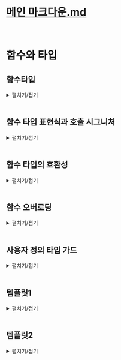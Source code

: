 # [메인 마크다운.md](../README.md)
<br>


# 함수와 타입

## 함수타입
<details>
<summary>펼치기/접기</summary>
<br>

### 함수 타입 정의

먼저 두개의 매개변수의 합을 반환하는 func 함수를 선언해 본다.  
- src/Chapter0.ts
  ```ts
  function funcA(a, b) {
    return a + b;
  }
  ```
타입오류는 신경쓰지 않고 자바스크립트라고 생각하고 타인에게 설명해야 한다면 어떻게 설명하는것이 가장 좋은 방법일까?  

함수라는것은 기본적으로 매개변수를 받아 함수 블록 내부에 특정 연산과정을 거쳐 결과값을 반환하는 자바스크립트의 문법이다.  

그렇기 때문에 함수를 설명하는 가장 좋은 방법은 이 함수가 어떤 타입의 매개변수를 받고 어떤 연산을 거쳐 어떤 결과값을 반환하는지를 이야기하는 것이다.  

이 방법은 자바스크립트 버전의 설명이고 타입스크립트의 함수를 설명해야한다면 다음과 같다.  

- src/Chapter0.ts
  ```ts
  function funcB(a: number, b: number): number {
    return a + b;
  }
  ```
어떤 타입의 매개변수를 받고 어떤 타입의 결과 값을 반환하는지를 이야기 하는 것이다.  
연장선상에서 타입스크립트에서 함수의 타입을 정의할 때에도 좋은 설명 방식을 빌려 매개변수의 타입을 정의하고 반환값의 타입을 정의하는 식으로 함수의 타입을 정의하게 된다.   
<br>
반환값의 타입이 없다고 해도 반환값의 타입은 기본적으로 return문을 기준으로 자동으로 추론된다.
아래 함수의 경우 a는 number 타입이고, b도 number 타입이기 때문에 number + number는 number타입으로 추론을 해주게 된다.
- src/Chapter0.ts
  ```ts
  function funcC(a: number, b: number) {
    return a + b;
  }
  ```
<br>

### 화살표 함수 타입 정의
먼저 두개의 매개변수를 받아 더한값을 반환하는 화살표 함수를 선언한다.
- src/Chapter0.ts
  ```ts
  const funcD = (a, b) => a + b;
  ```
<br>

화살표 함수의 타입을 정의할떄에는 함수 선언식의 방식과 동일하다.  
매개변수 뒤에 타입 어노테이션을 선언하고, 반환타입 역시 함수 선언식과 동일하게 매개변수를 작성하는 소괄호 뒤에 타입 어노테이션을 선언한다.

- src/Chapter0.ts
  ```ts
  const funcE = (a: number, b: number): number => a + b;
  ```
<br>

화살표 함수의 반환 타입도 함수 선언식과 마찬가지로 함수의 반환값을 기준으로 자동으로 추론하기 때문에 생략하더라도 number타입으로 추론된다.
- src/Chapter0.ts
  ```ts
  const funcF = (a: number, b: number) => a + b;
  ```
<br>


### 함수의 매개변수

#### 자기소개 함수 예제
매개변수 name을 받아 console.log로 출력하는 기능을 구현한다.  
매개변수 name에 기본값을 문자열로 설정한다.  
매개변수의 기본값을 설정할 경우 매개변수의 타입을 직접 정의하지 않아도 오류가 발생하지 않으며 타입스크립트 컴파일러가 기본값을 기준으로 추론한다.  


- src/Chapter0.ts
  ```js
  function introduceA(name = "유혁스쿨") {
    console.log(`name : ${name}`);
  }
  ```

두가지 주의할 점이 있다.  
1. 기본값과 다른 타입으로 예를들어 number 등을 매개변수의 타입으로 정의할 경우 현재 기본값은 string인데 변수의 타입은 number로 정의되어 있어 뭐가 맞는것인지 오류를 발생하게 된다.  
2. 함수 호출시 자동 추론된 매개변수 타입(string)과 다른 타입을 인수로 전달하면 오류가 발생한다.

- src/Chapter0.ts
  ```js
  function introduceB(name: number = "유혁스쿨") { // [Error] Type 'string' is not assignable to type 'number'.ts(2322)

    console.log(`name : ${name}`);
  }

  introduceA(1);
  ```

#### 자기 소개 정보 확장
아래와 같이 키 정보에 대한 tall 매개변수를 추가하고, number타입으로 정의한다.  
함수 블록 내부에서는 name처럼 tall도 출력해준다.  
2개의 인수를 전달하며 해당 함수를 호출한다.  

- src/Chapter0.ts
  ```js
  function introduceC(name = "유혁스쿨", tall: number) {
    console.log(`name : ${name}`);
    console.log(`tall : ${tall}`);
  }
  introduceC("유혁스쿨", 200)
  ```

다음으로 tall 매개변수를 생략하고 호출한다.
이렇게 함수를 호출하면 tall이라는 매개변수가 필요한데, 실제로 전달하지 않았기 때문에 오류가 발생한다.  

- src/Chapter0.ts
  ```js
  introduceC("유혁스쿨") // [Error] An argument for 'tall' was not provided.
  ```

tall이라는 매개변수를 생략하고 싶다면 매개변수 타입 선언 전 변수의 바로옆에 물음표?를 넣어 마치 이전에 객체타입에 대해 살펴볼 때 선택적으로 프로퍼티를 만들었던 것과 같이 선택적 매개변수로 만들어 주면 된다.    
이렇게 선택적 매개변수가 된 tall이라는 매개변수에 마우스 커서를 올려보면 `(parameter) tall: number | undefined`와 같이 tall 변수에 들어오는 값이 number 타입의 값이 들어올 수도 있거나 혹은 값이 아에 안들어올 수도 있기 때문에 number와 undefined의 유니온 타입으로 추론되는것을 확인할 수 있다.  

- src/Chapter0.ts
  ```js
  function introduceD(name = "유혁스쿨", tall?: number) {
    console.log(`name : ${name}`);
    console.log(`tall : ${tall}`);
  }

  introduceD("유혁스쿨")
  ```

### 선택적 매개변수 - 유니온 타입, 타입좁히기
number와 undefined 유니온 타입이기 때문에 들어온 매개변수를 함수 블록내에서 10을 더하려고 하면 오류가 발생하게 된다.
덧셈 연산은 숫자와 숫자간에만 할수 있는 연산인데, 현재 tall이라는 값은 undefined일 수도 있는 값이기 때문에 불완전한 연산을 하지 못하도록 타입스크립트가 막아준다.

- src/Chapter0.ts
  ```js
  function introduceF(name = "유혁스쿨", tall?: number) {
    console.log(`name : ${name}`);
    if (typeof tall === "number") {
      console.log(`tall : ${tall + 10}`);
    }
  }
  ```
### 선택적 매개변수 - 필수 위치
실제 선택적 매개변수인 tall 뒤에 필수 매개변수를 하나 추가할 경우 정의 자체에서 오류가 발생한다.
선택적 매개변수보다 필수 매개변수가 뒤에 있기 때문에 발생하는 오류이다.

- src/Chapter0.ts
  ```js
  function introduceG(name = "유혁스쿨", tall?: number, age: number) {
    console.log(`name : ${name}`);
    if (typeof tall === "number") {
      console.log(`tall : ${tall + 10}`);
    }
  }

  introduceG("",13);
  ```
따라서 선택적 매개변수를 필수 매개변수와 함께 사용할 경우, 필수 매개변수를 선택적 매개변수 앞에 배치하면 해결이 된다.  


- src/Chapter0.ts
  ```js
  function introduceH(name = "유혁스쿨", age: number, tall?: number) {
    console.log(`name : ${name}`);
    if (typeof tall === "number") {
      console.log(`tall : ${tall + 10}`);
    }
  }

  introduceH("", 13); //name, age만 전달
  ```

#### 강의상 예외 내용
강의에서는 name변수가 필수 매개변수 이기 때문에 함수 호출시 name에 해당하는 값을 생략할 경우 오류가 발생한다고 설명하였으나, name에 기본값을 선언하게되면 `function introduceF(name?: string, tall?: number): void` 와 같이 타 입스크립트가 name도 선택적 매개변수로 해석한다.  
하지만 실제로 코드에서는 기본값이 설정되어 있으므로 같은 의미가 아니다.  
즉, 함수를 호출할때 `introduceF()` 로 호출하게 될 경우 선택적 매개변수로 작동하지만, 코드상에서는 매개변수를 받고있기 때문에 `introduceF(13);`와 같이 number타입 매개변수를 하나만 넣은 상태로 호출할경우 number타입 매개변수가 string타입 매개변수인 name에 전달되어 오류가 발생하게 된다.  

### Rest Parameter
매개변수 갯수 재한 없이 다양한 값들을 받고, 모두 합한 sum을 반환하는 함수를 만들어 본다.  
`getSum(...rest)` 와 같이 매개변수앞에 ...을 붙혀준다.  
해당 문법은 자바스크립트 문법으로 rest 파라미터 라고 부른다.  
가변적인 길이의 인수들을 전달하면 배열로 묶어 변수에 저장할 수 있도록 도와주는 문법이다.  
자바의 가변인자와 동일하다.  
rest parameter 매개변수의 타입은 어떻게 정의해줘야 할까?
예제에서 전달하려는 인수들은 모두 number타입의 값일 테니까 number 타입의 배열로 정의를 해주면 된다.

- src/Chapter0.ts
  ```js
  function getSumA(...rest: number[]) {
    let sum = 0
    for (let value of rest) {
      sum += value;
    }
    return sum;
  }
  getSumA(1, 2, 3) // 6
  getSumA(1, 2, 3, 4, 5) //15
  ```
  
만약 이때 매개변수의 갯수를 정하여 고정하고 싶다면 배열타입이 아닌 튜플 타입으로 정의하면 된다.

- src/Chapter0.ts
  ```js
  function getSumB(...rest: [number, number, number]) {
    let sum = 0
    for (let value of rest) {
      sum += value;
    }
    return sum;
  }
  getSumB(1, 2, 3) // 6
  getSumB(1, 2, 3, 4, 5) // [Error] Expected 3 arguments, but got 5.ts(2554)
  ```

</details>
<br>

## 함수 타입 표현식과 호출 시그니처
<details>
<summary>펼치기/접기</summary>
<br>

  ### 함수 타입 표현식
  <details>
  <summary>펼치기/접기</summary>
  <br>

  함수를 정의하려면 매개변수 타입들과 반환값의 타입들을 정의해서 함수의 타입을 정의할 수 있다.
  함수 타입 표현식이라는 것을 이용하면 타입 별칭을 이용해서도 함수의 타입을 정의할 수 있다.

  - src/Chapter1.ts
    ```ts
    const addA = (a, b) => a + b
    const addB = (a: number, b: number): number => a + b;
    ```

  #### 함수 타입 표현식 예제
  아래와 같이 타입 별칭을 이용하여 매개변수 타입과 반환값 타입 모두 number로 정의한다.  
  변수의 타입을 정의하듯 화살표 함수의 함수명 옆에 타입 어노테이션을 적용한다.  
  함수의 선언식에 직접 정의해주지 않아도 깔끔하게 함수의 타입 정의가 가능해진다.  
  이렇게 타입 별칭을 이용해 함수의 타입을 별도로 정의하는 문법을 함수타입표현식 이라고 하며, 영어로는 Function Type Expression이라고 부른다.  

  - src/Chapter1.ts
    ```ts
    type Add = (a: number, b: number) => number;
    const addC: Add = (a, b) => a + b; 
    ```
    인터넷에 돌아다니는 여러 문서나 강의들을 보면 해당 문법을 호출 시그니처 또는 함수 시그니처라고 부르기도 하는데, 엄밀히 말하면 TypeScript 공식 문서에서는 이 문법의 이름을 함수 타입 표현식이라고 소개하고 있다.  
    따라서 정확한 이름을 알아두는 건 매우 중요하므로 이렇게 함수 타입 표현식으로 알아두면 된다.  
  
  #### 함수 타입 표현식 장점
  덧셈 뿐만 아니라 뺄셈 그리고 곱셈, 나눗셈 등 사칙연산 함수와 비슷한 셩식의 함수 여러개를 만들어야 될 때 일반적으로 매개변수와 반환값에 모두 타입을 일일이 정의해줘야 한다면 중복되는 코드가 너무 많아진다.  
  그래서 이럴 때 함수 타입 표현식을 이용하면 굉장히 깔끔하게 코드를 고칠 수 있다.  
  type으로 정의된 Add 타입을 Operation 타입에 재정의하여 각 화살표 함수에 타입어노테이션으로 지정해준다.  
  - src/Chapter1.ts
    ```ts
    type OperationA= Add;
    const sub: OperationA = (a, b) => a - b;
    const multiply: OperationA = (a, b) => a * b;
    const divide: OperationA = (a, b) => a * b;
    ```

  Operaiont이 아닌 실제 정의된 우항의 타입 자체를 그대로 타입어노테이션으로 적용도 가능하다.
  타입별칭은 사실 우항에 있는 타입을 좌항의 이름으로 부르겠다는것으로 Operation이나 Add는 우항에 정의한 함수 타입 입을 해당 이름의 타입으로 저장한것과 같은것이다.  
  따라서 굳이 타입별칭을 이용하지 않아도 타입 어노테이션을 바로 정의한 뒤 값에 타입에 맞는 함수를 작성하면 되는것이다.  
  - src/Chapter1.ts
    ```ts
    const clacA: (a: number, b: number) => number = (a, b) => a + b;
    ```
  추가로 당연히 타입의 정의가 두개의 매개변수가 있는 함수를 정의하고 있기 때문에 만약 마음대로 매개변수의 개수를 하나 더 추가하면 당연히 오류가 발생하게 된다.  
  타입에는 두개의 매개변수가 있도록 했는데, 실제 구현부에서 3개의 매개변수를 썼기 때문이다.  
  따라서 함수의 타입을 표현식으로 정의할 때는 매개변수의 갯수와 타입을 다 맞춰줘야 한다.  
  - src/Chapter1.ts
    ```ts
    const clacB: (a: number, b: number) => number = (a, b, c) => a + b; // Type '(a: any, b: any, c: any) => any' is not assignable to type '(a: number, b: number) => number'. Target signature provides too few arguments. Expected 3 or more, but got 2.ts(2322)
    ```
  </details>
  <br>

  ### 호출 시그니처(콜 시그니처)
  <details>
  <summary>펼치기/접기</summary>
  <br>

  함수의 타입을 별도로 정의하는 또 다른 문법이다.  
  함수의 타입을 분리해서 정의할 수 있다.  
  type을 정의하듯 중괄호를 열어준 뒤, 중괄호 내부에 소괄호를열고 매개변수와 매개변수의 타입, 반환타입을 작성한다.
  이렇게 함수 타입을 정의하는 문법을 호출 시그니처라고 부른다.  
  - src/Chapter1.ts
    ```ts
    type OperationB = {
      (a: number, b: number): number;
    }

    const add2: OperationB = (a, b) => a + b;
    const sub2: OperationB = (a, b) => a - b;
    const multiply2: OperationB = (a, b) => a * b;
    const divide2: OperationB = (a, b) => a * b;
    ```
  일반적으로 함수의 타입을 타입별칭등을 이용하지 않고 정의할 때는 `function func(a: number): void {}` 이렇게 정의하는데
  여기서 `(a: number): void` 이 부분만 선언된 타입의 중괄호블록 내부에 작성한것이다.  
  이 문법을 호출 시그니처 또는 콜 시그니처라고 부르며, 함수 타입 표현식과 동일한 기능을 한다고 이해하면 된다.  
  함수의 타입을 정의하는데 이렇게 중괄호를 열어 마치 객체 타입을 정의하듯 하는 이유는 사실 자바스크립트의 함수도 객체이기 때문이다.  

  참고로 하이브리드 타입이라고 해서 호출 시그니처를 이용할 때 객체 프로퍼티를 추가로 정의할 수 있다.
  이것이 가능한 이유는 방금 말했듯 자바스크립트에서는 함수도 객체이기 때문이다.  
  OperationC 타입을 갖는 변수 add2는 함수처럼 호출될 수도 있고, .표기법을 이용하여 마치 객체를 사용하듯 사용할 수 있다.  
  따라서 이런식으로 타입을 만들면 해당 타입을 갖는 변수를 마치 객체로도 쓰고 함수로도 쓸 수 있다고 해서 하이브리드 타입이라고도 부른다.
  - src/Chapter1.ts
    ```ts
    type OperationC = {
      (a: number, b: number): number;
      name: string
    }
    ```
  </details>
  <br>

</details>
<br>


## 함수 타입의 호환성
<details>
<summary>펼치기/접기</summary>
<br>

기본 타입의 호환성이나 객체 타입의 호환성과 똑같이 함수 타입을 다른 함수 타입으로 취급해도 괜찮은가를 판단하는 말이다.  
함수타입의 호환성을 판단할 때는 두 가지의 체크리스트가 있다.  

1. 반환값의 타입이 호환되는지에 대한 여부
2. 매개변수의 타입이 호환되는지에 대한 여부
위 두가지의 기준이 모두 만족되어야만 두 함수의 타입이 호환된다라고 말할 수 있다.

### 1. 반환값이 호환되는가?
두개의 함수 타입을 만들어본다.  
number 타입의 반환값을 가지는 함수 타입 A와 number 리터럴 타입 10의 반환값 타입을 갖고 있는 함수 타입 B를 선언한다.  
다음으로 10을 반환하는 함수 a와 b에 각각의 함수 타입을 지정한다.  
B타입의 함수는 무조건 number 리터럴 타입 10을 반환하기 때문에 20을 반환하면 오류가 발생한다.

- src/Chapter2.ts
  ```ts
  type A = () => number;
  type B = () => 10;

  let a: A = () => 10;
  let b: B = () => 10; // 10이 아닌 number 값을 반환하면 오류가 발생한다.
  ```

이때 변수 a에 b를 할당할 경우 허용되지만 변수 b에 a를 할당할 경우는 허용되지 않는다.

- src/Chapter2.ts
  ```ts
  a = b;
  b = a; // b < a 즉, a가 number 타입이고, b는 number 리터럴타입 이므로 a 더 크다.
  ```
a함수의 반환값 타입은 number 타입이다.  
b함수의 반환값 타입은 number 리터럴 타입 10 이다.  
반환값 타입으로만 보자면 b에 a를 할당하겠다는 것은 type A를 type B로 취급하겠다는 것과 똑같은것이다.  
함수 a와 b의 타입이 다르기 때문이다.  

반환값의 기준으로만 보면 타입 B의 반환값은 number 리터럴 타입이다.  
타입 A의 반환값은 number 타입이다.  
number 타입을 number 리터럴 타입으로 취급하겠다는것이다.  
이는 number 타입이 number 리터럴타입 보다 크기 때문에 다운캐스팅에 해당한다.  
이것이 바로 허용되지 않는 이유이다.  
함수 타입 간의 호환성을 평가할 때 이렇게 반환값이 호환되는지에 대한 기준은 반환값끼리의 다운 캐스팅이 되면 안되도록 평가를 한다.  
따라서 a라는 변수에 저장된 함수의 반환값의 타입이 b 변수에 저장된 함수의 반환값 보다 크기 때문에 다운 캐스팅이다.  

반대로 a에 b를 할당하는것은 허용되었다.  
변수 a에 변수 b를 할당하는것은 b 타입을 a 타입으로 취급하겠다는 것이다.  
b 타입의 반환값으로만 보면 number 리터럴 타입 이며, a 타입의 반환값은 number 타입이다.  
number 리터럴 타입을 number 타입으로 취급하겠다는 것은 업캐스팅이기 때문에 a에 b를 할당하는것은 허용이 되는 것이다.  

이렇게 반환값 타입끼리는 업캐스팅하는 상황에서는 호환된다고 판단하고, 다운캐스팅 하는 상황에서는 호환되지 않는다고 판단한다.  
쉽게 말해 B타입을 A타입으로 취급하려고 할 때 A타입의 반환값이 더 큰 타입이라면 통과되고 반대로는 안된다고 하는것이다.

### 2. 매개변수가 호횐되는가?
2_1) 매개변수의 갯수가 같을 때.
2_2) 매개변수의 갯수가 다를 때.

#### 2_1) 매개변수 갯수가 같을 때 예제
매개변수는 number라는 타입을 갖고 반환타입은 void인 타입 C, 타입 D를 선언한다.
두개의 각 타입을 갖는 함수 c, d를 선언한다.  
타입도 같고 매개변수도 같을 경우 양쪽으로 할당하는것이 호환된다.
두개가 똑같은 타입이기 때문이다.  
- src/Chapter2.ts
  ```ts
  type C = (value: number) => void;
  type D = (value: number) => void;

  let c: C = (value) => {};
  let d: D = (value) => {};
  c = d; // 할당 허용 - 호환
  d = c; // 할당 허용 - 호환
  ```

아래와 같이 매개변수 value를 number 리터럴 타입 10으로 정의한 함수 타입 E가 정의된 실제 함수 e를 함수 c에 할당하려고 하면 오류가 발생한다.  
number 리터럴 타입을 number 타입으로 취급하는것이기 때문에 업캐스팅인데, 왜 안되는것일까?  
반환값 타입을 기준으로 호환성을 판단할때와는 다르게 매개변수의 타입을 기준으로 호환성을 판단할 때는 반대로 upcatsing일때는 호환이 되지 않는다고 평가한다.
반대의 경우로 다시 함수 e에 함수 c를 할당하도록 작성할 경우 오류가 발생하지 않는다.  
e는 number 리터럴타입 타입, c는 number타입 즉, `number → number 리터럴` 으로 취급하는 다운캐스팅이지만 허용이 되는것이다.  

결론적으로 매개변수의 타입을 기준으로 함수 타입의 호환성을 판단할 때에는 업캐스팅일땐 안되고, 다운캐스팅일때는 된다.  


- src/Chapter2.ts
  ```ts
  type E = (value: 10) => void;
  let e: E = (value) => {};
  c = e; // 업캐스팅 허용안됨. (Error)
  e = c; // 다운캐스팅 허용됨. 
  ```

매개변수가 객체 타입을 사용하는 예시로 조금 더 쉽게 설명이 가능하다.

- src/Chapter2.ts
  ```ts
  type Animal = {
    name: string;
  }
  type Dog = {
    name: string;
    color: string;
  }
  ```

Animal 타입이 조건이 더 작기 때문에 두 타입간의 관계는 Animal 타입이 Dog 타입의 Super 타입이다.  
각 타입을 지정할 함수를 구현해주고, Dog타입을 갖는 함수 dogFunc를 Animal타입을 갖는 함수 animalFunc에 할당할 경우 오류가 발생한다.  
이는 이전과 똑같은 상황으로 animalFunc의 매개변수 타입은 Animal이고 dogFunc 매개변수 타입은 Dog로 animalFunc의 매개변수 타입 Animal이 Super 타입으로 더 큰 타입이다.  
역시 dogFunc에서 animalFunc로 업캐스팅 되는 상황인데 안되는것이다.  

- src/Chapter2.ts
  ```ts
  let animalFunc = (animal: Animal) => {
    console.log(animal.name)
  };
  let dogFunc = (dog: Dog) => {
    console.log(dog.name)
    console.log(dog.color)
  };
  animalFunc = dogFunc;
  dogFunc = animalFunc;
  ```

animalFunc에 dogFunc를 할당한다는 것은 코드로 예를들면 다음과 같다.  
Animal타입에는 color라는 프로퍼티가 없기 때문에 오류가 발생한다.  
따라서 할당하려고 하는 함수의 매개변수 타입이 Dog처럼 서브타입일 경우 아래와 같이 말도안되는 코드가 나올 수 있기 때문에 업캐스팅일 때는 허용하지 않도록 막아주는것이다.
- src/Chapter2.ts
  ```ts
  let testFuncA = (animal: Animal) => {
    console.log(animal.name)
    console.log(animal.color) // [Error] Property 'color' does not exist on type 'Animal'.ts(2339)
  }
  ```

반대로 dogFunc에 animalFunc를 할당하는것을 허용하는 이유를 코드로 예를 들면 다음과 같다.  
dogFunc에 animalFunc를 할당하는 것이기 때문에 매개변수의 타입은 dogFunc를 따라야 한다.  
Dog타입은 Animal타입의 서브타입이기 때문에, 기본적으로 Animal타입의 객체들이 갖고 있는 모든 프로퍼티들을 Dog 타입은 이미 갖고 있다.  
그렇기 때문에 animalFunc를 dogFunc에 할당해도 전혀 아무런 타입 오류가 발생하지 않는 것이다.  
- src/Chapter2.ts
  ```ts
  let testFuncB = (dog: Dog) => {
    console.log(dog.name)
    console.log(dog.color)
  }
  ```

#### 2_2) 매개변수 갯수가 다를 때 예제
funcA = funcB가 허용되는 이유는 다음과 같다.  
funcA의 매개변수는 2개, funcB의 매개변수는 1개이다.  
funcA의 매개변수 갯수가 더 많기 때문에 허용된다.  

그러나 반대인 funcB = funcA의 경우는 허용되지 않는다.  
funcA의 매개변수 갯수가 더 많은데 funcB로 취급하려고 하는것은 허용되지 않는다.  
할당 하려고 하는 쪽의 함수 타입의 매개변수의 갯수가 더 적을 때에만 호환이 되는것이다.  
- src/Chapter2.ts
  ```ts
  type FuncA = (a: number, b: number) => void;
  type FuncB = (a: number) => void;

  let funcA: FuncA = (a, b) => {};
  let funcB: FuncB = (a) => {}; // [Error] Type 'FuncA' is not assignable to type 'FuncB'.  Target signature provides too few arguments. Expected 2 or more, but got 1.ts(2322)
  funcA = funcB;
  funcB = funcA;
  ```

물론 당연하게도 매개변수의 갯수가 더 작은 funcD를 funcC에 할당하려고 할때 만약 실제 할당되는 기준의 매개변수의 타입이 서로 다를 경우에도 허용되지 않는다.  
적어도 갯수가 다를 때의 기준을 적용 하려면 타입이 같은 매개변수가 있어야 된다.
- src/Chapter2.ts
  ```ts
  type FuncC = (a: string, b: number) => void;
  type FuncD = (a: number) => void;

  let funcC: FuncC = (a, b) => {};
  let funcD: FuncD = (a) => {}; 
  funcC = funcD; // [Error] Type 'FuncD' is not assignable to type 'FuncC'. Types of parameters 'a' and 'a' are incompatible. Type 'string' is not assignable to type 'number'.ts(2322)
  ```

</details>
<br>

## 함수 오버로딩
<details>
<summary>펼치기/접기</summary>
<br>

함수 오버로딩이란?
함수를 매개변수의 갯수나 타입에 따라서 여러가지 버전으로 정의하는 방법이다.  
```c
/* 매개변수 없음 */
void func() {
  printf("매개변수 없음");
}
/* 매개변수 한개 */
void func(int a) {
  printf(a + 20);
}
/* 매개변수 두개 */
void func(int a, int b) {
  printf(i + j);
}
```
위 예제 코드는 C언어로 짜여진 함수이다.  
동일한 함수 이름인 func를 3회 선언하고있다.  
매개변수가 없을 때, 1개일 때, 2개일 때 3가지 경우에 따라서 동일한 함수를 여러번 중복 정의해서 func라는 함수를 
매개변수 없이 `func();`를 호출하면 첫번째 func함수를 호출하고 아래 라인에서 `func(1);`와 같이 매개변수를 하나만 넣어 호출하게 되면 두번째 func함수를 호출하고 마지막으로 `func(1, 2);`와 같이 호출하면 3번째 함수를 호출한다.  
이러한 문법을 함수 오버로딩이라고 부른다.  
자바스크립트에서는 함수 오버로딩이 지원되지 않고 오직 타입스크립트에서만 지원이된다.  


### 함수 오버로딩 예제 정의
- → 함수 func 정의
- 모든 매개변수의 타입: number
- Ver1. 매개변수가 1개: 매개변수에 20을 곱한값 출력
- Ver2. 매개변수가 3개: 매개변수 총 합 출력


### 오버로드 시그니처
타입스크립트에서 함수 오버로딩을 구현하기 위해서는 가장 먼저 해야할 일이 있다.  
어떤 버전이 있는지 알려줘야 한다.  
아래와 같이 함수 구현부 없이 세미콜론으로 끝내는 문법을 사용하면 2가지 버전이 있다는것을 알려주는것과 같다.  
이를 오버로드 시그니처라고 부른다.  
함수를 오버로딩 하기 위해 각각 매개변수 별로 다른 버전을 명시해주기 위해 사용한다 라고 이해하면 된다.  
- src/Chapter0.ts
  ```ts
  function funcA(a: number): void;
  function funcA(a: number, b:number, c:number): void;
  ```

### 구현 시그니처
오버로드 시그니처로 정의한 함수의 실제 구현부 정의하는것을 말한다.
function func() {}와 같이 아무런 매개변수도 없고 반환도 없는 함수를 정의를 한 뒤 매개변수를 넣어 호출할 경우 오류가 발생할 것으로 예측할 수 있다.  
실제로 매개변수가 없이 호출해보고 1개, 2개, 3개를 넣어 호출해보면 1개와 3개를 넣었을 때 빼고는 모두 오류가 발생한다.  
- src/Chapter0.ts
  ```ts
  function funcA() {}
  funcA(); // [Error] Expected 1-3 arguments, but got 0.ts(2554)
  funcA(1);
  funcA(1, 2); // [Error] No overload expects 2 arguments, but overloads do exist that expect either 1 or 3 arguments.ts(2575)
  funcA(1, 2, 3);
  ```
실제 구현부에서는 매개변수가 하나도 정의되어있지 않기 때문에 첫번째 호출 말고는 다 비정상인것처럼 보인다.  
그러나 결론적으로는 첫번째 호출에서 오류가 발생하고, 나머지 두번째와 네번째는 오류가 발생하지 않는다.  
이는 오버로드 시그니처 때문이다.  
어떤 함수가 오버로드 시그니처를 갖고 있으면, 함수를 호출할 때 인수들의 타입이 실제 구현부에 정의된 매개변수의 갯수나 타입에 따르지 않고, 오버로드 시그니처들 중 하나의 버전을 따라간다.  
따라서 매개변수로 number타입 값 1개를 인수로 전달했을 때는 오버로드 시그니처의 첫번재 버전과 일치하기 때문에 허용이 된것이다.  
number타입 값 3개를 전달한 호출문은 2번째 오버로드 시그니처 버전과 맞기 때문에 허용이 된것이다.  
나머지는 오버로드 시그니처에 매개변수가 없는것, 2개만 있는것이 없기 때문에 허용이 되지 않는 것이다.  
사실상 오버로드 시그니처들을 만들어 두면 실제 구현부의 매개변수 타입들은 호출할 때는 큰 영향을 미치지 않는다.  
그렇기 때문에 버전을 여러개 만들어 버전에 따라 호출하도록 만들어 줄 수가 있다.  


### 구현 오류 케이스
function funcB(a: number, b:number, c:number) {} 과 같이 함수를 실제로 구현할 경우 첫번째 오버로드시그니처에서 오류가 발생한다.  
오류 메시지를 살펴보면 이 오버로드 시그니처는 구현 시그니처와 호환되지 않는다 라는 메시지를 뱉는다.  
실제 함수를 구현할 경우 실제 동작은 구현된 코드의 블록에서 발생하기 때문에, 매개변수 3개가 모두 있다고 타입을 정의해버리면 첫번째 오버로드 시그니처의 존재가 없어진다.  
- src/Chapter0.ts
  ```ts
  function funcB(a: number): void; // [Error] This overload signature is not compatible with its implementation signature.ts(2394
  function funcB(a: number, b:number, c:number): void;
  function funcB(a: number, b:number, c:number) {}
  ```
구현 시그니처에서 매개변수 3개가 모두 필수 매개변수로 정의가 되어 있기 때문에 아래와 같이 실제로 함수 내부에서 모든 매개변수 a, b, c에 대해 모두 다 있다고 가정하고 코드를 작성 할것이다.  
이 경우 첫번째 오버로드 시그니처는 의미가 없어지게 된다.  
따라서 오버로드 시그니처들의 매개변수의 갯수에 차이가 있다면 최대한 방어적으로 선택적 프로퍼티로 매개변수로 정의해서, 모든 오버로드 시그니처들이 의미가 있도록 만들어 줘야 한다.  
- src/Chapter0.ts
  ```ts
  function funcC(a: number): void;
  function funcC(a: number, b:number, c:number): void;

  function funcC(a: number, b?:number, c?:number) {
    a.toFixed();
    b.toFixed(); // 선택적 매개변수의 경우 타입가드 혹은 기본값 필요
    c.toFixed(); // 선택적 매개변수의 경우 타입가드 혹은 기본값 필요
  }
  ```

### 실제 구현
- src/Chapter0.ts
  ```ts
  function funcD(a: number): void;
  function funcD(a: number, b:number, c:number): void;
  function funcD(a: number, b?:number, c?:number) {
    if (typeof b === 'number' && typeof c === 'number') {
      console.log(a + b + c)
    } else {
      console.log(a * 20);
    }
  }
  ```


</details>
<br>

## 사용자 정의 타입 가드
<details>
<summary>펼치기/접기</summary>
<br>

함수를 이용해서 타입 가드를 커스터 마이징 하는 문법이다.  
강아지, 고양이 두개의 타입을 별칭으로 만들고, 동물들에 대해 경고하는 함수를 예제로 설명해본다.  

타입좁히기를 통해 만약 매개변수 animal이 Dog타입 객체라면 짖는지 짖지않는지  
만약 매개변수 animal이 Cat타입 객체라면 할퀴는지 할퀴지앉는지 알려준다.  
타입스크립트에서 객체가 여러가지 유형으로 나뉠 때에는 서로소 유니온타입을 이용하지만, 현재 상황에서는 그렇게하지 못한다고 가정한다.  
타입들이 남이 만들어둔 타입이라던지, 혹은 라이브러리가 그냥 제공하는 타입이어서 직접 손을 댈 수 없는 상황이라고 가정한다.  

### 강아지, 고양이에 대한 Animal 서로소 유니온타입 정의
- src/Chapter04.ts
  ```ts
  type Dog = {
  name: string;
  isBark: boolean;  // 짖는지 여부
  }

  type Cat = {
    name: string;
    isScratch: boolean; // 할퀴는지 여부
  }

  type Animal = Dog | Cat; // 세상에 동물이 강아지와 고양이만 있다고 가정하여 Dog와 Cat의 Union타입인 Animal 타입 정의
  ```  

### 프로퍼티 여부를 통한 타입 좁히기
- src/Chapter04.ts
  ```ts
  function warningA(animal: Animal) {
    if ("isBarked" in animal) {
      // 강아지
      animal // [비정상] (parameter) animal: Animal & Record<"isBarked", unknown>
    } else if ( "isScratch" in animal) {
      // 고양이
      animal // [정상] (parameter) animal: Cat
    }
  } 
  ```
이 방법은 직관적이지 못하며, 중간에 타입의 프로퍼티 이름이 변경되거나, 혹은 프로퍼티 이름에 오탈자가 발생되면 이상한 타입으로 추론된다.  
이럴 때 사용하면 좋은 문법이 바로 사용자 정의 타입가드 이다.
### 사용자 정의 타입가드 예시 
일반 자바스크립트로 프로그래밍 할 때 어떤 값이 어떤 객체에 포함된다. 와 같은 검사들을 함수로 별도로 만들어서 해주는 경우가 꽤 있다.  
그러한 방법과 같이 Dog타입인지 검증하는 함수를 따로 정의한다.
- src/Chapter04.ts
  ```ts
  function isDogBool(animal: Animal) {
    return animal.isBark !== undefined; // Property 'isBark' does not exist on type 'Animal'.
    // Property 'isBark' does not exist on type 'Cat'.ts(2339)
  }
  ```
그냥 animal로 접근하게되면 타입이 잘 좁혀지지 않기 때문에 Dog 타입으로 타입 단언 적용해야 한다.
- src/Chapter04.ts
  ```ts
  function isDogBool(animal: Animal) {
    return (animal as Dog).isBark !== undefined;
  }
  ```
animal 객체를 괄호로 묶은 뒤 as키워드를 통해 Dog타입으로 타입단언을 적용하였다.

- src/Chapter04.ts
  ```ts
  function warningB(animal: Animal) {
    if (isDogBool(animal)) {
      // 강아지
      animal // [비정상] (parameter) animal: Animal
    }
  } 
  ```
isDog 함수를 통해 return이 true가 되면 조건문 안에서 animal이 Dog타입이 보장되는 상황이지만, 타입스크립트가 잘 이해하지 못한다.  
이렇게 타입스크립트는 우리가 직접 만든 함수의 반환값을 가지고는 타입을 잘 좁혀 주지는 못한다.  
이럴때에는 함수 자체가 타입 가드역할을 하도록 만들어줘야한다.
#### 함수 자체 타입 가드 - 반환타입으로 적용
- src/Chapter04.ts
  ```ts
  function isDogType(animal: Animal): animal is Dog {
    return (animal as Dog).isBark !== undefined;
  }
  ```
위와같이 반환타입에 `animal is Dog`으로 지정할 경우 `isDogType()` 이라는 함수가 참이면 인수로 전달한 animal이라는 값이 Dog타입이라는 것으로 타입스크립트가 이해하게된다.  
즉, 아래 wrarningC의 if문의 중괄호 내부에서 animal이라는 매개변수가 Dog타입임이 보장된다 생각하고 Dog타입으로 타입을 잘 좁혀주게 된다.
- src/Chapter04.ts
  ```ts
  function warningC(animal: Animal) {
    if (isDogType(animal)) {
      // 강아지
      animal // [정상] (parameter) animal: Dog
    }
  } 
  ```
### 사용자 정의 타입가드 예제 최종완성
- src/Chapter04.ts
  ```ts
  function isDogType(animal: Animal): animal is Dog {
    return (animal as Dog).isBark !== undefined;
  }
  function isCatType(animal: Animal): animal is Cat {
    return (animal as Cat).isScratch !== undefined;
  }

  function warningD(animal: Animal) {
    if (isDogType(animal)) {
      // 강아지
      animal // [정상] (parameter) animal: Dog
    }
    if (isCatType(animal)) {
      // 강아지
      animal // [정상] (parameter) animal: Dog
    }
  } 
  ```


</details>
<br>

## 템플릿1
<details>
<summary>펼치기/접기</summary>
<br>

</details>
<br>

## 템플릿2
<details>
<summary>펼치기/접기</summary>
<br>

  ### 템플릿
  <details>
  <summary>펼치기/접기</summary>
  <br>

  </details>
  <br>

  ### 템플릿
  <details>
  <summary>펼치기/접기</summary>
  <br>

  </details>
  <br>

</details>
<br>
